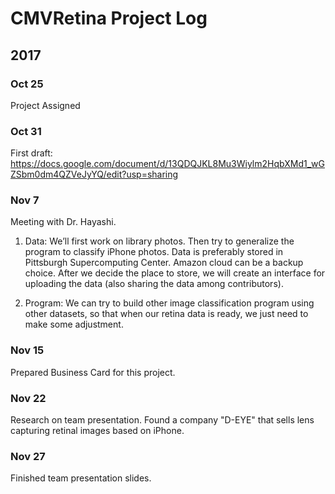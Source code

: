 CMVRetina Project Log
====
2017
-----
### Oct 25
Project Assigned

### Oct 31
First draft: https://docs.google.com/document/d/13QDQJKL8Mu3Wiylm2HqbXMd1_wGZSbm0dm4QZVeJyYQ/edit?usp=sharing

### Nov 7
Meeting with Dr. Hayashi.
1. Data: 
	We’ll first work on library photos. Then try to generalize the program to classify iPhone photos. Data is preferably stored in Pittsburgh Supercomputing Center. Amazon cloud can be a backup choice. After we decide the place to store, we will create an interface for uploading the data (also sharing the data among contributors).

2. Program:
	We can try to build other image classification program using other datasets, so that when our retina data is ready, we just need to make some adjustment.
	
### Nov 15
Prepared Business Card for this project.

### Nov 22
Research on team presentation. Found a company "D-EYE" that sells lens capturing retinal images based on iPhone.

### Nov 27
Finished team presentation slides.
